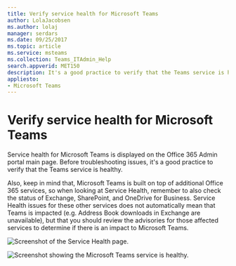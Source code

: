 ```yaml
---
title: Verify service health for Microsoft Teams
author: LolaJacobsen
ms.author: lolaj
manager: serdars
ms.date: 09/25/2017
ms.topic: article
ms.service: msteams
ms.collection: Teams_ITAdmin_Help
search.appverid: MET150
description: It's a good practice to verify that the Teams service is healthy as well as other Office 365 components such as Exchange, SharePoint, and OneDrive for Business.
appliesto: 
- Microsoft Teams
---
```


Verify service health for Microsoft Teams
===========================================

Service health for Microsoft Teams is displayed on the Office 365 Admin portal main page. Before troubleshooting issues, it's a good practice to verify that the Teams service is healthy.

Also, keep in mind that, Microsoft Teams is built on top of additional Office 365 services, so when looking at Service Health, remember to also check the status of Exchange, SharePoint, and OneDrive for Business. Service Health issues for these other services does not automatically mean that Teams is impacted (e.g. Address Book downloads in Exchange are unavailable), but that you should review the advisories for those affected services to determine if there is an impact to Microsoft Teams.

![Screenshot of the Service Health page.](media/Verify_service_health_for_Microsoft_Teams_image1.png)

![Screenshot showing the Microsoft Teams service is healthy.](media/Verify_service_health_for_Microsoft_Teams_image2.png)

